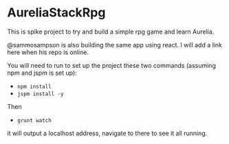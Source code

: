 # AureliaStackRpg
This is spike project to try and build a simple rpg game and learn Aurelia.

@sammosampson is also building the same app using react. 
I will add a link here when his repo is online.

You will need to run to set up the project these two commands (assuming npm and jspm is set up):

- `npm install`
- `jspm install -y`

Then 
- `grunt watch` 

it will output a localhost address, navigate to there to see it all running.
